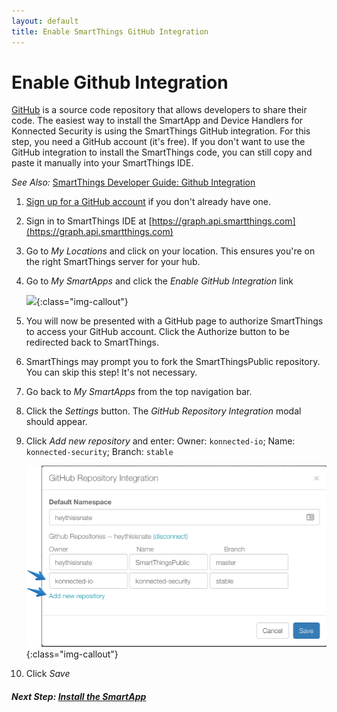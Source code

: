 ```yaml
---
layout: default
title: Enable SmartThings GitHub Integration
---
```


# Enable Github Integration

[GitHub](https://github.com) is a source code repository that allows developers to share their code. The easiest way to
install the SmartApp and Device Handlers for Konnected Security is using the SmartThings GitHub integration. For this step,
 you need a GitHub account (it's free). If you don't want to use the GitHub integration to install the SmartThings code,
 you can still copy and paste it manually into your SmartThings IDE.  
 
_See Also:_ [SmartThings Developer Guide:  Github Integration](http://docs.smartthings.com/en/latest/tools-and-ide/github-integration.html)

1. [Sign up for a GitHub account](https://github.com/join) if you don't already have one.
1. Sign in to SmartThings IDE at [https://graph.api.smartthings.com](https://graph.api.smartthings.com)
1. Go to _My Locations_ and click on your location. This ensures you're on the right SmartThings server for your hub.
1. Go to _My SmartApps_ and click the _Enable GitHub Integration_ link
   
    ![](http://docs.smartthings.com/en/latest/_images/github-int-enable.png){:class="img-callout"}

1. You will now be presented with a GitHub page to authorize SmartThings to access your GitHub account. Click the Authorize
button to be redirected back to SmartThings.

1. SmartThings may prompt you to fork the SmartThingsPublic repository. You can skip this step! It's not necessary.

1. Go back to _My SmartApps_ from the top navigation bar.

1. Click the _Settings_ button. The _GitHub Repository Integration_ modal should appear.

1. Click _Add new repository_ and enter: Owner: `konnected-io`; Name: `konnected-security`; Branch: `stable`

    ![](/assets/images/SmartApps-github-settings.png){:class="img-callout"}
    
1. Click _Save_

##### **Next Step:** [Install the SmartApp](/security-alarm-system/installation/smartapp)